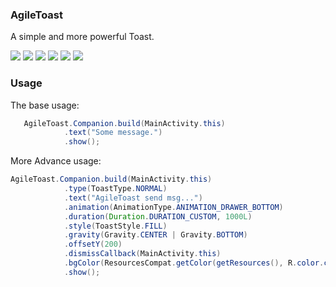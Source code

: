 ### AgileToast


A simple and more powerful Toast.


![](art/normal.gif)
![](art/fill.gif)
![](art/corner.gif)
![](art/info.gif)
![](art/success.gif)
![](art/error.gif)


### Usage


The base usage:

```java
   AgileToast.Companion.build(MainActivity.this)
            .text("Some message.")
            .show();
```

More Advance usage:

```java
AgileToast.Companion.build(MainActivity.this)
            .type(ToastType.NORMAL)
            .text("AgileToast send msg...")
            .animation(AnimationType.ANIMATION_DRAWER_BOTTOM)
            .duration(Duration.DURATION_CUSTOM, 1000L)
            .style(ToastStyle.FILL)
            .gravity(Gravity.CENTER | Gravity.BOTTOM)
            .offsetY(200)
            .dismissCallback(MainActivity.this)
            .bgColor(ResourcesCompat.getColor(getResources(), R.color.colorAccent, null))
            .show();
```

